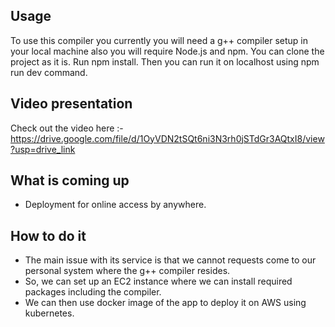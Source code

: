 ## Usage
To use this compiler you currently you will need a g++ compiler setup in your local machine also you will require Node.js and npm. 
You can clone the project as it is. 
Run npm install.
Then you can run it on localhost using npm run dev command.

## Video presentation 
Check out the video here :-
https://drive.google.com/file/d/1OyVDN2tSQt6ni3N3rh0jSTdGr3AQtxI8/view?usp=drive_link

## What is coming up
- Deployment for online access by anywhere.

## How to do it
- The main issue with its service is that we cannot requests come to our personal system where the g++ compiler resides.
- So, we can set up an EC2 instance where we can install required packages including the compiler.
- We can then use docker image of the app to deploy it on AWS using kubernetes.
